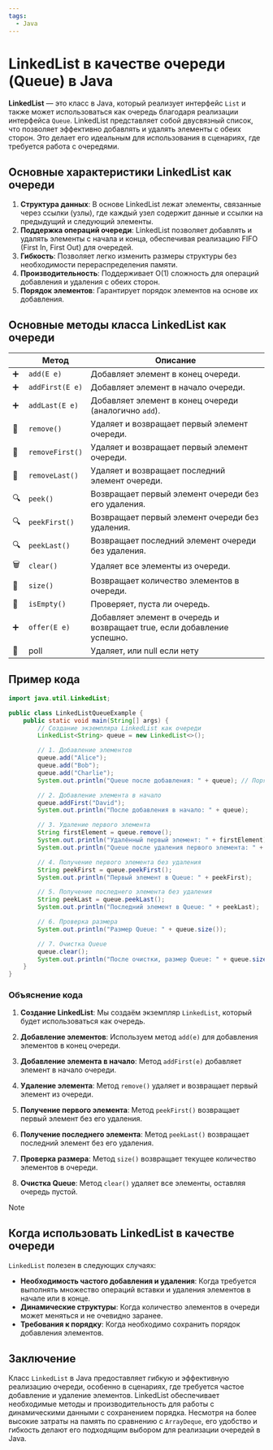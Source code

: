```yaml
---
tags:
  - Java
---
```

# LinkedList в качестве очереди (Queue) в Java

**LinkedList** — это класс в Java, который реализует интерфейс `List` и также может использоваться как очередь благодаря реализации интерфейса `Queue`. LinkedList представляет собой двусвязный список, что позволяет эффективно добавлять и удалять элементы с обеих сторон. Это делает его идеальным для использования в сценариях, где требуется работа с очередями.

## Основные характеристики LinkedList как очереди

1. **Структура данных**: В основе LinkedList лежат элементы, связанные через ссылки (узлы), где каждый узел содержит данные и ссылки на предыдущий и следующий элементы.
2. **Поддержка операций очереди**: LinkedList позволяет добавлять и удалять элементы с начала и конца, обеспечивая реализацию FIFO (First In, First Out) для очередей.
3. **Гибкость**: Позволяет легко изменить размеры структуры без необходимости перераспределения памяти.
4. **Производительность**: Поддерживает O(1) сложность для операций добавления и удаления с обеих сторон.
5. **Порядок элементов**: Гарантирует порядок элементов на основе их добавления.

## Основные методы класса LinkedList как очереди

|     | Метод           | Описание                                                                |
| --- | --------------- | ----------------------------------------------------------------------- |
| ➕   | `add(E e)`      | Добавляет элемент в конец очереди.                                      |
| ➕   | `addFirst(E e)` | Добавляет элемент в начало очереди.                                     |
| ➕   | `addLast(E e)`  | Добавляет элемент в конец очереди (аналогично `add`).                   |
| 🔄  | `remove()`      | Удаляет и возвращает первый элемент очереди.                            |
| 🔄  | `removeFirst()` | Удаляет и возвращает первый элемент очереди.                            |
| 🔄  | `removeLast()`  | Удаляет и возвращает последний элемент очереди.                         |
| 🔍  | `peek()`        | Возвращает первый элемент очереди без его удаления.                     |
| 🔍  | `peekFirst()`   | Возвращает первый элемент очереди без удаления.                         |
| 🔍  | `peekLast()`    | Возвращает последний элемент очереди без удаления.                      |
| 🗑️ | `clear()`       | Удаляет все элементы из очереди.                                        |
| 📏  | `size()`        | Возвращает количество элементов в очереди.                              |
| 🚫  | `isEmpty()`     | Проверяет, пуста ли очередь.                                            |
| ➕   | `offer(E e)`    | Добавляет элемент в очередь и возвращает true, если добавление успешно. |
| 🚫  | poll            | Удаляет, или null если нету                                             |

## Пример кода

```java
import java.util.LinkedList;

public class LinkedListQueueExample {
    public static void main(String[] args) {
        // Создание экземпляра LinkedList как очереди
        LinkedList<String> queue = new LinkedList<>();

        // 1. Добавление элементов
        queue.add("Alice");
        queue.add("Bob");
        queue.add("Charlie");
        System.out.println("Queue после добавления: " + queue); // Порядок гарантирован

        // 2. Добавление элемента в начало
        queue.addFirst("David");
        System.out.println("После добавления в начало: " + queue);

        // 3. Удаление первого элемента
        String firstElement = queue.remove(); 
        System.out.println("Удалённый первый элемент: " + firstElement);
        System.out.println("Queue после удаления первого элемента: " + queue);

        // 4. Получение первого элемента без удаления
        String peekFirst = queue.peekFirst();
        System.out.println("Первый элемент в Queue: " + peekFirst);

        // 5. Получение последнего элемента без удаления
        String peekLast = queue.peekLast();
        System.out.println("Последний элемент в Queue: " + peekLast);

        // 6. Проверка размера
        System.out.println("Размер Queue: " + queue.size());

        // 7. Очистка Queue
        queue.clear();
        System.out.println("После очистки, размер Queue: " + queue.size()); // Размер: 0
    }
}
```

### Объяснение кода

1. **Создание LinkedList**: Мы создаём экземпляр `LinkedList`, который будет использоваться как очередь.

2. **Добавление элементов**: Используем метод `add(e)` для добавления элементов в конец очереди.

3. **Добавление элемента в начало**: Метод `addFirst(e)` добавляет элемент в начало очереди.

4. **Удаление элемента**: Метод `remove()` удаляет и возвращает первый элемент из очереди.

5. **Получение первого элемента**: Метод `peekFirst()` возвращает первый элемент без его удаления.

6. **Получение последнего элемента**: Метод `peekLast()` возвращает последний элемент без его удаления.

7. **Проверка размера**: Метод `size()` возвращает текущее количество элементов в очереди.

8. **Очистка Queue**: Метод `clear()` удаляет все элементы, оставляя очередь пустой.

> [!note]
> ## Когда использовать LinkedList в качестве очереди
> 
> `LinkedList` полезен в следующих случаях:
> 
> - **Необходимость частого добавления и удаления**: Когда требуется выполнять множество операций вставки и удаления элементов в начале или в конце.
> - **Динамические структуры**: Когда количество элементов в очереди может меняться и не очевидно заранее.
> - **Требования к порядку**: Когда необходимо сохранить порядок добавления элементов.

## Заключение

Класс `LinkedList` в Java предоставляет гибкую и эффективную реализацию очереди, особенно в сценариях, где требуется частое добавление и удаление элементов. LinkedList обеспечивает необходимые методы и производительность для работы с динамическими данными с сохранением порядка. Несмотря на более высокие затраты на память по сравнению с `ArrayDeque`, его удобство и гибкость делают его подходящим выбором для реализации очередей в Java.